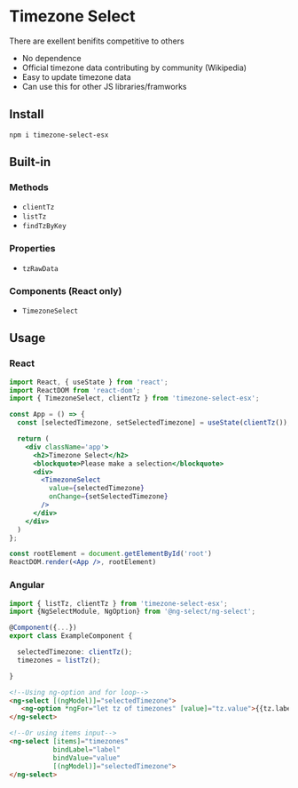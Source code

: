 # Timezone Select

There are exellent benifits competitive to others
- No dependence
- Official timezone data contributing by community (Wikipedia)
- Easy to update timezone data
- Can use this for other JS libraries/framworks

## Install
```
npm i timezone-select-esx
```

## Built-in
### Methods
- `clientTz`
- `listTz`
- `findTzByKey`
### Properties
- `tzRawData`
### Components (React only)
- `TimezoneSelect`

## Usage 
### React
```jsx
import React, { useState } from 'react';
import ReactDOM from 'react-dom';
import { TimezoneSelect, clientTz } from 'timezone-select-esx';

const App = () => {
  const [selectedTimezone, setSelectedTimezone] = useState(clientTz());

  return (
    <div className='app'>
      <h2>Timezone Select</h2>
      <blockquote>Please make a selection</blockquote>
      <div>
        <TimezoneSelect
          value={selectedTimezone}
          onChange={setSelectedTimezone}
        />
      </div>
    </div>
  )
};

const rootElement = document.getElementById('root')
ReactDOM.render(<App />, rootElement)
```
### Angular
```ts
import { listTz, clientTz } from 'timezone-select-esx';
import {NgSelectModule, NgOption} from '@ng-select/ng-select';

@Component({...})
export class ExampleComponent {

  selectedTimezone: clientTz();
  timezones = listTz();

}
```
```html
<!--Using ng-option and for loop-->
<ng-select [(ngModel)]="selectedTimezone">
   <ng-option *ngFor="let tz of timezones" [value]="tz.value">{{tz.label}}</ng-option>
</ng-select>

<!--Or using items input-->
<ng-select [items]="timezones" 
           bindLabel="label" 
           bindValue="value" 
           [(ngModel)]="selectedTimezone">
</ng-select>
```
